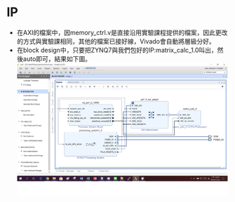 # IP
* 在AXI的檔案中，因memory_ctrl.v是直接沿用實驗課程提供的檔案，因此更改的方式與實驗課相同，其他的檔案已接好線，Vivado會自動將層級分好。
* 在block design中，只要把ZYNQ7與我們包好的IP:matrix_calc_1.0叫出，然後auto即可，結果如下圖。<br/>
![image](https://github.com/FPGAGROUP2/2019_FPGA_Design_Group2/blob/master/Lab05/img/block_diagram.png)
